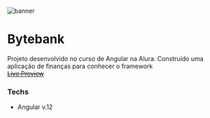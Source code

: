  ![banner](https://raw.githubusercontent.com/lucianesantcs/bytebank/master/assets/bytebank.gif) 

# Bytebank

Projeto desenvolvido no curso de Angular na Alura. Construído uma aplicação de finanças para conhecer o framework
<br>
<s><a href="">Live Preview</a></s>

### Techs

- Angular v.12


